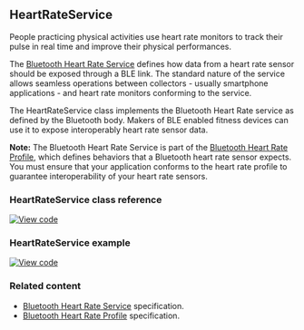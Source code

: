 ## HeartRateService

People practicing physical activities use heart rate monitors to track their pulse in real time and improve their physical performances.

The [Bluetooth Heart Rate Service](https://www.bluetooth.org/docman/handlers/downloaddoc.ashx?doc_id=239866) defines how data from a heart rate sensor should be exposed through a BLE link. The standard nature of the service allows seamless operations between collectors - usually smartphone applications - and heart rate monitors conforming to the service.

The HeartRateService class implements the Bluetooth Heart Rate service as defined by the Bluetooth body. Makers of BLE enabled fitness devices can use it to expose interoperably heart rate sensor data.

<span class="note"> **Note:** The Bluetooth Heart Rate Service is part of the [Bluetooth Heart Rate Profile](https://www.bluetooth.org/docman/handlers/downloaddoc.ashx?doc_id=239865), which defines behaviors that a Bluetooth heart rate sensor expects. You must ensure that your application conforms to the heart rate profile to guarantee interoperability of your heart rate sensors.</span>

### HeartRateService class reference

[![View code](https://www.mbed.com/embed/?type=library)](https://os.mbed.com/docs/mbed-os/development/mbed-os-api-doxy/_heart_rate_service_8h_source.html)

### HeartRateService example

[![View code](https://www.mbed.com/embed/?url=https://github.com/ARMmbed/mbed-os-example-ble/blob/master/BLE_HeartRate/source)](https://github.com/ARMmbed/mbed-os-example-ble/blob/master/BLE_HeartRate/source/main.cpp)

### Related content

- [Bluetooth Heart Rate Service](https://www.bluetooth.org/docman/handlers/downloaddoc.ashx?doc_id=239866) specification.
- [Bluetooth Heart Rate Profile](https://www.bluetooth.org/docman/handlers/downloaddoc.ashx?doc_id=239865) specification.
